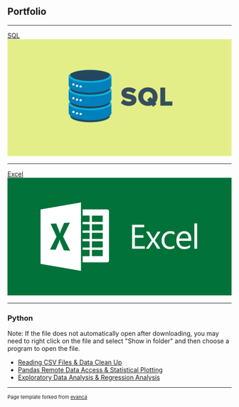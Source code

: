 ## Portfolio

---


[SQL](/pdf/SQL_Database_ASU_Project.pdf)
<img src="images/sql2.png?raw=true"/>

---
[Excel](/pdf/Excel_Statistics_ASU_Project.pdf)
<img src="images/ms excel.png?raw=true"/>

---

### Python
Note: If the file does not automatically open after downloading, you may need to right click on the file and select "Show in folder" and then choose a program to open the file.
- [Reading CSV Files & Data Clean Up](/pdf/CSV_Cleanup.py)
- [Pandas Remote Data Access & Statistical Plotting](/pdf/Pandas_Plotting.py)
- [Exploratory Data Analysis & Regression Analysis](/pdf/DataAnalysis_Regression.py)



---
<p style="font-size:11px">Page template forked from <a href="https://github.com/evanca/quick-portfolio">evanca</a></p>
<!-- Remove above link if you don't want to attibute -->
